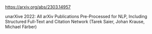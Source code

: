https://arxiv.org/abs/2303.14957

unarXive 2022: All arXiv Publications Pre-Processed for NLP, Including Structured Full-Text and Citation Network (Tarek Saier, Johan Krause, Michael Färber)